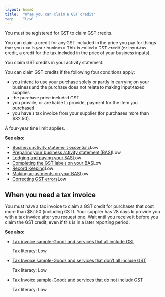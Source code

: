 ```yaml
---
layout: home2
title:  "When you can claim a GST credit"
tag:    "Low"
---
```


<p>You must be registered for GST to claim GST credits.</p>
<p>You can claim a credit for any GST included in the price you pay for things that you use in your business. This is called a GST credit (or input-tax credit, a credit for the tax included in the price of your business inputs).</p>
<p>You claim GST credits in your activity statement.</p>
<p>You can claim GST credits if the following four conditions apply:</p>
<ul>
<li>you intend to use your purchase solely or partly in carrying on your business and the purchase does not relate to making input-taxed supplies</li>
<li>the purchase price included GST</li>
<li>you provide, or are liable to provide, payment for the item you purchased</li>
<li>you have a tax invoice from your supplier (for purchases more than $82.50).</li>
</ul>
<p>A four-year time limit applies.</p>

<p><strong>See also:</strong></p>
<ul class="see-also-links">
   <li><a href="bas-essentials.html">Business activity statement essentials</a><span class="tag">Low</span></li>
   <li><a href="bas-preparing.html">Preparing your business activity statement (BAS)</a><span class="tag">Low</span></li>
   <li><a href="bas-lodging.html">Lodging and paying your BAS</a><span class="tag">Low</span></li>
   <li><a href="bas-gst-labels.html">Completing the GST labels on your BAS</a><span class="tag">Low</span></li>
   <li><a href="bas-record-keeping.html">Record Keeping</a><span class="tag">Low</span></li>
   <li><a href="bas-adjustments.html">Making adjustments on your BAS</a><span class="tag">Low</span></li>
   <li><a href="bas-correct.html">Correcting GST errors</a><span class="tag">Low</span></li>
   </ul>

<h2>When you need a tax invoice</h2>

<p>You must have a tax invoice to claim a GST credit for purchases that cost more than $82.50 (including GST). Your supplier has 28 days to provide you with a tax invoice after you request one. Wait until you receive it before you claim the GST credit, even if this is in a later reporting period.</p>

<p><strong>See also:</strong></p>
<ul class="see-also-links">
  <li><a href="invoice-sample-all-gst.html">Tax invoice sample-Goods and services that all include GST</a><p>Tax literacy: Low</p></li>
  <li><a href="invoice-sample-some-gst.html">Tax Invoice sample-Goods and services that don’t all include GST </a><p>Tax literacy: Low</p></li>
  <li><a href="invoice-sample-no-gst.html">Tax Invoice sample-Goods and services that do not include GST</a><p>Tax literacy: Low</p></li>
  </ul>
